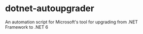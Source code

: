 # dotnet-autoupgrader
An automation script for Microsoft's tool for upgrading from .NET Framework to .NET 6 
